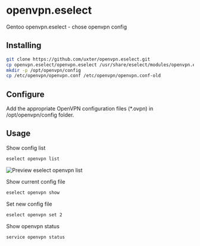 # openvpn.eselect
Gentoo openvpn.eselect - chose openvpn config

## Installing
``` bash
git clone https://github.com/uxter/openvpn.eselect.git
cp openvpn.eselect/openvpn.eselect /usr/share/eselect/modules/openvpn.eselect
mkdir -p /opt/openvpn/config
cp /etc/openvpn/openvpn.conf /etc/openvpn/openvpn.conf-old
```
## Configure
Add the appropriate OpenVPN configuration files (*.ovpn) in /opt/openvpn/config folder.

## Usage
Show config list
``` bash
eselect openvpn list
```
![Preview eselect openvpn list](https://raw.githubusercontent.com/uxter/openvpn.eselect/master/openvpn-eselect-example.jpg)

Show current config file
``` bash
eselect openvpn show
```

Set new config file
``` bash
eselect openvpn set 2
```

Show openvpn status
``` bash
service openvpn status
```
